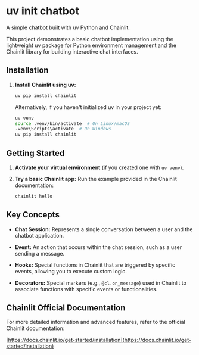 # uv init chatbot

A simple chatbot built with uv Python and Chainlit.

This project demonstrates a basic chatbot implementation using the lightweight uv package for Python environment management and the Chainlit library for building interactive chat interfaces.

## Installation

1.  **Install Chainlit using uv:**
    ```bash
    uv pip install chainlit
    ```
    Alternatively, if you haven't initialized uv in your project yet:
    ```bash
    uv venv
    source .venv/bin/activate  # On Linux/macOS
    .venv\Scripts\activate  # On Windows
    uv pip install chainlit
    ```

## Getting Started

1.  **Activate your virtual environment** (if you created one with `uv venv`).

2.  **Try a basic Chainlit app:**
    Run the example provided in the Chainlit documentation:
    ```bash
    chainlit hello
    ```

## Key Concepts

* **Chat Session:** Represents a single conversation between a user and the chatbot application.

* **Event:** An action that occurs within the chat session, such as a user sending a message.

* **Hooks:** Special functions in Chainlit that are triggered by specific events, allowing you to execute custom logic.

* **Decorators:** Special markers (e.g., `@cl.on_message`) used in Chainlit to associate functions with specific events or functionalities.

## Chainlit Official Documentation

For more detailed information and advanced features, refer to the official Chainlit documentation:

[https://docs.chainlit.io/get-started/installation](https://docs.chainlit.io/get-started/installation)